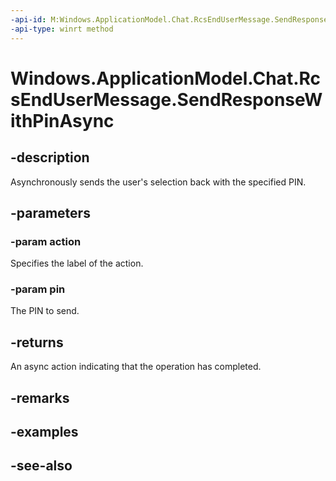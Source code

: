 ```yaml
---
-api-id: M:Windows.ApplicationModel.Chat.RcsEndUserMessage.SendResponseWithPinAsync(Windows.ApplicationModel.Chat.RcsEndUserMessageAction,System.String)
-api-type: winrt method
---
```


<!-- Method syntax
public Windows.Foundation.IAsyncAction SendResponseWithPinAsync(Windows.ApplicationModel.Chat.RcsEndUserMessageAction action, System.String pin)
-->

# Windows.ApplicationModel.Chat.RcsEndUserMessage.SendResponseWithPinAsync

## -description
Asynchronously sends the user's selection back with the specified PIN.

## -parameters
### -param action
Specifies the label of the action.

### -param pin
The PIN to send.

## -returns
An async action indicating that the operation has completed.

## -remarks

## -examples

## -see-also
